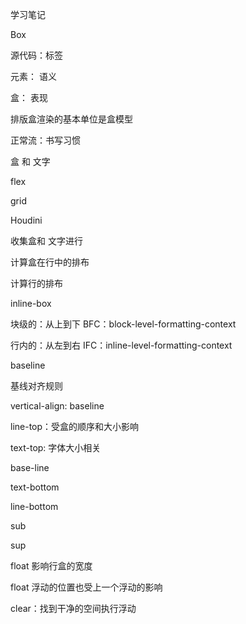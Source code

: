 学习笔记

Box

源代码：标签

元素： 语义

盒： 表现

排版盒渲染的基本单位是盒模型

正常流：书写习惯

盒 和 文字

flex

grid

Houdini

收集盒和 文字进行

计算盒在行中的排布

计算行的排布

inline-box

块级的：从上到下 BFC：block-level-formatting-context

行内的：从左到右 IFC：inline-level-formatting-context

baseline

基线对齐规则

vertical-align: baseline

line-top：受盒的顺序和大小影响

text-top: 字体大小相关

base-line

text-bottom

line-bottom

sub

sup

float 影响行盒的宽度

float 浮动的位置也受上一个浮动的影响

clear：找到干净的空间执行浮动
